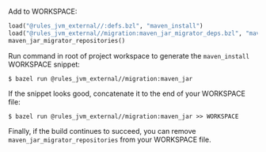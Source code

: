 Add to WORKSPACE:

```python
load("@rules_jvm_external//:defs.bzl", "maven_install")
load("@rules_jvm_external//migration:maven_jar_migrator_deps.bzl", "maven_jar_migrator_repositories")
maven_jar_migrator_repositories()
```

Run command in root of project workspace to generate the `maven_install` WORKSPACE snippet: 

```
$ bazel run @rules_jvm_external//migration:maven_jar
```

If the snippet looks good, concatenate it to the end of your WORKSPACE file:

```
$ bazel run @rules_jvm_external//migration:maven_jar >> WORKSPACE
```

Finally, if the build continues to succeed, you can remove
`maven_jar_migrator_repositories` from your WORKSPACE file.
